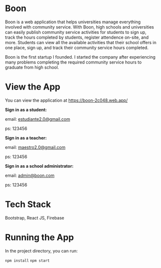 # Boon
Boon is a web application that helps universities manage everything involved with community service. With Boon, high schools and universities can easily publish community service activities for students to sign up, track the hours completed by students, register attendence on-site, and more. Students can view all the available activities that their school offers in one place, sign up, and track their community service hours completed. 

Boon is the first startup I founded. I started the company after experiencing many problems completing the required community service hours to graduate from high school. 

# View the App

You can view the application at https://boon-2c048.web.app/

**Sign in as a student:**

email: estudiante2.0@gmail.com

ps: 123456

**Sign in as a teacher:**

email: maestro2.0@gmail.com

ps: 123456

**Sign in as a school administrator:**

email: admin@boon.com

ps: 123456


# Tech Stack
Bootstrap, React JS, Firebase

# Running the App
In the project directory, you can run:

`npm install`
`npm start`

